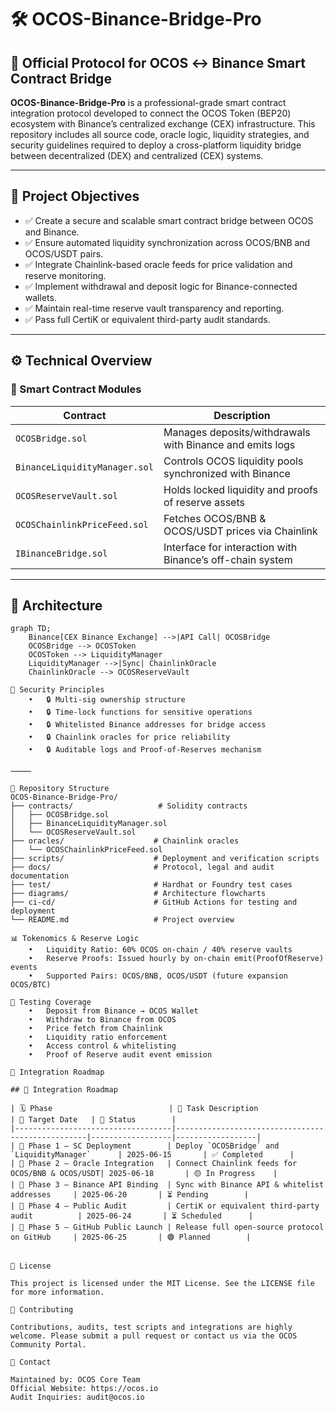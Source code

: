 # 🛠️ OCOS-Binance-Bridge-Pro

## 📡 Official Protocol for OCOS ↔ Binance Smart Contract Bridge

**OCOS-Binance-Bridge-Pro** is a professional-grade smart contract integration protocol developed to connect the OCOS Token (BEP20) ecosystem with Binance’s centralized exchange (CEX) infrastructure. This repository includes all source code, oracle logic, liquidity strategies, and security guidelines required to deploy a cross-platform liquidity bridge between decentralized (DEX) and centralized (CEX) systems.

---

## 🚀 Project Objectives

- ✅ Create a secure and scalable smart contract bridge between OCOS and Binance.
- ✅ Ensure automated liquidity synchronization across OCOS/BNB and OCOS/USDT pairs.
- ✅ Integrate Chainlink-based oracle feeds for price validation and reserve monitoring.
- ✅ Implement withdrawal and deposit logic for Binance-connected wallets.
- ✅ Maintain real-time reserve vault transparency and reporting.
- ✅ Pass full CertiK or equivalent third-party audit standards.

---

## ⚙️ Technical Overview

### 🧱 Smart Contract Modules

| Contract                     | Description                                                  |
|-----------------------------|--------------------------------------------------------------|
| `OCOSBridge.sol`            | Manages deposits/withdrawals with Binance and emits logs     |
| `BinanceLiquidityManager.sol` | Controls OCOS liquidity pools synchronized with Binance      |
| `OCOSReserveVault.sol`      | Holds locked liquidity and proofs of reserve assets          |
| `OCOSChainlinkPriceFeed.sol` | Fetches OCOS/BNB & OCOS/USDT prices via Chainlink            |
| `IBinanceBridge.sol`        | Interface for interaction with Binance’s off-chain system    |

---

## 🧬 Architecture

```mermaid
graph TD;
    Binance[CEX Binance Exchange] -->|API Call| OCOSBridge
    OCOSBridge --> OCOSToken
    OCOSToken --> LiquidityManager
    LiquidityManager -->|Sync| ChainlinkOracle
    ChainlinkOracle --> OCOSReserveVault

🔐 Security Principles
	•	🔒 Multi-sig ownership structure
	•	🔒 Time-lock functions for sensitive operations
	•	🔒 Whitelisted Binance addresses for bridge access
	•	🔒 Chainlink oracles for price reliability
	•	🔒 Auditable logs and Proof-of-Reserves mechanism

⸻

📁 Repository Structure
OCOS-Binance-Bridge-Pro/
├── contracts/                   # Solidity contracts
│   ├── OCOSBridge.sol
│   ├── BinanceLiquidityManager.sol
│   └── OCOSReserveVault.sol
├── oracles/                    # Chainlink oracles
│   └── OCOSChainlinkPriceFeed.sol
├── scripts/                    # Deployment and verification scripts
├── docs/                       # Protocol, legal and audit documentation
├── test/                       # Hardhat or Foundry test cases
├── diagrams/                   # Architecture flowcharts
├── ci-cd/                      # GitHub Actions for testing and deployment
└── README.md                   # Project overview

📊 Tokenomics & Reserve Logic
	•	Liquidity Ratio: 60% OCOS on-chain / 40% reserve vaults
	•	Reserve Proofs: Issued hourly by on-chain emit(ProofOfReserve) events
	•	Supported Pairs: OCOS/BNB, OCOS/USDT (future expansion OCOS/BTC)

🧪 Testing Coverage
	•	Deposit from Binance → OCOS Wallet
	•	Withdraw to Binance from OCOS
	•	Price fetch from Chainlink
	•	Liquidity ratio enforcement
	•	Access control & whitelisting
	•	Proof of Reserve audit event emission

🏦 Integration Roadmap

## 🏦 Integration Roadmap

| 🗓️ Phase                          | 🎯 Task Description                             | 📆 Target Date   | 📌 Status        |
|-----------------------------------|--------------------------------------------------|------------------|------------------|
| 🔹 Phase 1 – SC Deployment        | Deploy `OCOSBridge` and `LiquidityManager`      | 2025-06-15       | ✅ Completed      |
| 🔹 Phase 2 – Oracle Integration   | Connect Chainlink feeds for OCOS/BNB & OCOS/USDT| 2025-06-18       | 🟡 In Progress    |
| 🔹 Phase 3 – Binance API Binding  | Sync with Binance API & whitelist addresses     | 2025-06-20       | ⏳ Pending        |
| 🔹 Phase 4 – Public Audit         | CertiK or equivalent third-party audit          | 2025-06-24       | ⏳ Scheduled      |
| 🔹 Phase 5 – GitHub Public Launch | Release full open-source protocol on GitHub     | 2025-06-25       | 🟢 Planned        |


📜 License

This project is licensed under the MIT License. See the LICENSE file for more information.

🤝 Contributing

Contributions, audits, test scripts and integrations are highly welcome. Please submit a pull request or contact us via the OCOS Community Portal.

📩 Contact

Maintained by: OCOS Core Team
Official Website: https://ocos.io
Audit Inquiries: audit@ocos.io

